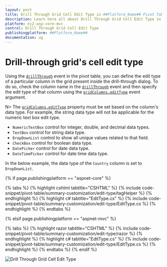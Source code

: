 ```yaml
---
layout: post
title: Drill Through Grid Cell Edit Type in ##Platform_Name## Pivot Table Component
description: Learn here all about Drill Through Grid Cell Edit Type in Syncfusion ##Platform_Name## Pivot Table component of Syncfusion Essential JS 2 and more.
platform: ej2-asp-core-mvc
control: Drill Through Grid Cell Edit Type
publishingplatform: ##Platform_Name##
documentation: ug
---
```


# Drill-through grid's cell edit type

Using the [`drillThrough`](https://help.syncfusion.com/cr/aspnetcore-js2/Syncfusion.EJ2.PivotView.PivotView.html#Syncfusion_EJ2_PivotView_PivotView_DrillThrough) event in the pivot table, you can define the edit type of a particular column in the grid present inside the drill-through dialog. To do so, check the column name in the [`drillThrough`](https://help.syncfusion.com/cr/aspnetcore-js2/Syncfusion.EJ2.PivotView.PivotView.html#Syncfusion_EJ2_PivotView_PivotView_DrillThrough) event and then specify the edit type of that column using the [`gridColumns.editType`](https://help.syncfusion.com/cr/aspnetcore-js2/Syncfusion.EJ2.Grids.GridColumn.html#Syncfusion_EJ2_Grids_GridColumn_EditType) event argument.

N> The [`gridColumns.editType`](https://help.syncfusion.com/cr/aspnetcore-js2/Syncfusion.EJ2.Grids.GridColumn.html#Syncfusion_EJ2_Grids_GridColumn_EditType) property must be set based on the column's data type. For example, the string data type will not be applicable for the numeric text box edit type.

* `NumericTextBox` control for integer, double, and decimal data types.
* `TextBox` control for string data type.
* `DropDownList` control to show all unique values related to that field.
* `CheckBox` control for boolean data type.
* `DatePicker` control for date data type.
* `DateTimePicker` control for date time data type.

In the below example, the data type of the `Country` column is set to `DropDownList`.

{% if page.publishingplatform == "aspnet-core" %}

{% tabs %}
{% highlight cshtml tabtitle="CSHTML" %}
{% include code-snippet/pivot-table/summary-customization/edit-type/tagHelper %}
{% endhighlight %}
{% highlight c# tabtitle="EditType.cs" %}
{% include code-snippet/pivot-table/summary-customization/edit-type/EditType.cs %}
{% endhighlight %}
{% endtabs %}

{% elsif page.publishingplatform == "aspnet-mvc" %}

{% tabs %}
{% highlight razor tabtitle="CSHTML" %}
{% include code-snippet/pivot-table/summary-customization/edit-type/razor %}
{% endhighlight %}
{% highlight c# tabtitle="EditType.cs" %}
{% include code-snippet/pivot-table/summary-customization/edit-type/EditType.cs %}
{% endhighlight %}
{% endtabs %}
{% endif %}



![Drill Through Grid Cell Edit Type](../images/edit-type.png)